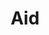 ---
title: "Aid"
permalink: /spells/aid/
tags:
  - Spell
  - 2nd Level
  - Abjuration
available_for:
  - Cleric
  - Paladin
level: "2nd Level"
school: "Abjuration"
range: "30 ft"
comp:
  - V
  - S
  - M
material: "a tiny strip of white cloth."
duration: "8 Hours"
description: |
  Your spell bolsters your allies with toughness and resolve. Choose up to three creatures within range. Each target's hit point maximum and current hit points increase by 5 for the duration.

  **At higher levels.** When you cast this spell using a spell slot of 3rd level or higher, a target's hit points increase by an additional 5 for each slot level above 2nd.
excerpt: "Your spell bolsters your allies with toughness and resolve."
source: "Basic Rules"
---